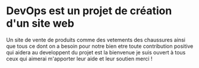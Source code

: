 # DevOps est un projet de création d'un site web
Un site de vente de produits comme des vetements 
des chaussures ainsi que tous ce dont on a besoin pour notre bien etre
toute contribution positive qui aidera au developpent du projet est la 
bienvenue je suis ouvert à tous ceux qui aimerai m'apporter leur aide 
et leur soutien merci !
